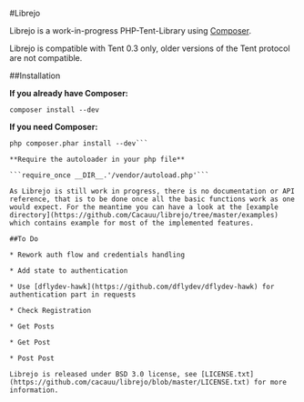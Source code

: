 #Librejo

Librejo is a work-in-progress PHP-Tent-Library using [Composer](http://getcomposer.org).

Librejo is compatible with Tent 0.3 only, older versions of the Tent protocol are not compatible.

##Installation

**If you already have Composer:**

```composer install --dev```

**If you need Composer:**

```curl -sS https://getcomposer.org/installer | php
php composer.phar install --dev```

**Require the autoloader in your php file**

```require_once __DIR__.'/vendor/autoload.php'```

As Librejo is still work in progress, there is no documentation or API reference, that is to be done once all the basic functions work as one would expect. For the meantime you can have a look at the [example directory](https://github.com/Cacauu/librejo/tree/master/examples) which contains example for most of the implemented features.

##To Do

* Rework auth flow and credentials handling

* Add state to authentication

* Use [dflydev-hawk](https://github.com/dflydev/dflydev-hawk) for authentication part in requests

* Check Registration

* Get Posts

* Get Post

* Post Post

Librejo is released under BSD 3.0 license, see [LICENSE.txt](https://github.com/cacauu/librejo/blob/master/LICENSE.txt) for more information.